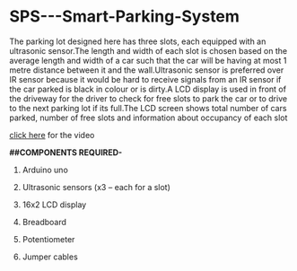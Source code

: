 # SPS---Smart-Parking-System
The parking lot designed here has three slots, each equipped with an ultrasonic sensor.The length and width of each slot is chosen based on the average length and width of a car such that the car will be having at most 1 metre distance between it and the wall.Ultrasonic sensor is preferred over IR sensor because it would be hard to receive signals from an IR sensor if the car parked is black in colour or is dirty.A LCD display is used in front of the driveway for the driver to check for free slots to park the car or to drive to the next parking lot if its full.The LCD screen shows total number of cars parked, number of free slots and information about occupancy of each slot

 [click here](https://www.youtube.com/watch?v=3R5WGcD9af0&ab_channel=ArjunPS) for the video


**##COMPONENTS REQUIRED-**

1. Arduino uno

2. Ultrasonic sensors  (x3 – each for a slot)

3. 16x2 LCD display 

4. Breadboard

5. Potentiometer

6. Jumper cables



